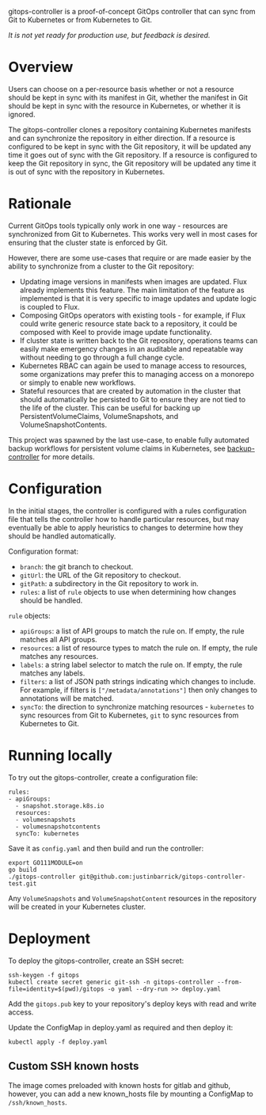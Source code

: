 gitops-controller is a proof-of-concept GitOps controller that can sync from Git to
Kubernetes or from Kubernetes to Git.

*It is not yet ready for production use, but feedback is desired.*

# Overview

Users can choose on a per-resource basis whether or not a resource should be kept in
sync with its manifest in Git, whether the manifest in Git should be kept in sync with
the resource in Kubernetes, or whether it is ignored.

The gitops-controller clones a repository containing Kubernetes manifests and can
synchronize the repository in either direction. If a resource is configured to be
kept in sync with the Git repository, it will be updated any time it goes out of sync
with the Git repository. If a resource is configured to keep the Git repository in
sync, the Git repository will be updated any time it is out of sync with the
repository in Kubernetes.

# Rationale

Current GitOps tools typically only work in one way - resources are synchronized from
Git to Kubernetes. This works very well in most cases for ensuring that the cluster
state is enforced by Git.

However, there are some use-cases that require or are made easier by the ability to
synchronize from a cluster to the Git repository:

* Updating image versions in manifests when images are updated. Flux already
  implements this feature. The main limitation of the feature as implemented is that
  it is very specific to image updates and update logic is coupled to Flux.
* Composing GitOps operators with existing tools - for example, if Flux could write
  generic resource state back to a repository, it could be composed with Keel to
  provide image update functionality.
* If cluster state is written back to the Git repository, operations teams can easily
  make emergency changes in an auditable and repeatable way without needing to go
  through a full change cycle.
* Kubernetes RBAC can again be used to manage access to resources, some organizations
  may prefer this to managing access on a monorepo or simply to enable new workflows.
* Stateful resources that are created by automation in the cluster that should
  automatically be persisted to Git to ensure they are not tied to the life of the
  cluster. This can be useful for backing up PersistentVolumeClaims, VolumeSnapshots,
  and VolumeSnapshotContents.

This project was spawned by the last use-case, to enable fully automated backup
workflows for persistent volume claims in Kubernetes, see [backup-controller](https://github.com/justinbarrick/backup-controller)
for more details.

# Configuration

In the initial stages, the controller is configured with a rules configuration file
that tells the controller how to handle particular resources, but may eventually be
able to apply heuristics to changes to determine how they should be handled
automatically.

Configuration format:

* `branch`: the git branch to checkout.
* `gitUrl`: the URL of the Git repository to checkout.
* `gitPath`: a subdirectory in the Git repository to work in.
* `rules`: a list of `rule` objects to use when determining how
           changes should be handled.

`rule` objects:

* `apiGroups`: a list of API groups to match the rule on. If empty, the rule
               matches all API groups.
* `resources`: a list of resource types to match the rule on. If empty, the rule
               matches any resources.
* `labels`: a string label selector to match the rule on. If empty, the rule matches
            any labels.
* `filters`: a list of JSON path strings indicating which changes to include. For example, if filters is
             `["/metadata/annotations"]` then only changes to annotations will be matched.
* `syncTo`: the direction to synchronize matching resources - `kubernetes` to sync
            resources from Git to Kubernetes, `git` to sync resources from Kubernetes
            to Git.

# Running locally

To try out the gitops-controller, create a configuration file:

```
rules:
- apiGroups:
  - snapshot.storage.k8s.io
  resources: 
  - volumesnapshots
  - volumesnapshotcontents
  syncTo: kubernetes
```

Save it as `config.yaml` and then build and run the controller:

```
export GO111MODULE=on
go build
./gitops-controller git@github.com:justinbarrick/gitops-controller-test.git
```

Any `VolumeSnapshots` and `VolumeSnapshotContent` resources in the repository will
be created in your Kubernetes cluster.

# Deployment

To deploy the gitops-controller, create an SSH secret:

```
ssh-keygen -f gitops
kubectl create secret generic git-ssh -n gitops-controller --from-file=identity=$(pwd)/gitops -o yaml --dry-run >> deploy.yaml
```

Add the `gitops.pub` key to your repository's deploy keys with read and write
access.

Update the ConfigMap in deploy.yaml as required and then deploy it:

```
kubectl apply -f deploy.yaml
```

## Custom SSH known hosts

The image comes preloaded with known hosts for gitlab and github, however, you can add a new known_hosts file by mounting
a ConfigMap to `/ssh/known_hosts`.
